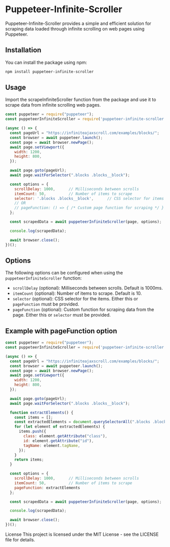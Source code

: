 # Puppeteer-Infinite-Scroller

Puppeteer-Infinite-Scroller provides a simple and efficient solution for scraping data loaded through infinite scrolling on web pages using Puppeteer.

## Installation

You can install the package using npm:

```bash
npm install puppeteer-infinite-scroller
```

## Usage
Import the scrapeInfiniteScroller function from the package and use it to scrape data from infinite scrolling web pages.

```javascript
const puppeteer = require("puppeteer");
const puppeteerInfiniteScroller = require('puppeteer-infinite-scroller');

(async () => {
  const pageUrl = "https://infiniteajaxscroll.com/examples/blocks/";
  const browser = await puppeteer.launch();
  const page = await browser.newPage();
  await page.setViewport({
    width: 1200,
    height: 800,
  });

  await page.goto(pageUrl);
  await page.waitForSelector(".blocks .blocks__block");

  const options = {
    scrollDelay: 1000,      // Milliseconds between scrolls
    itemCount: 50,          // Number of items to scrape
    selector: '.blocks .blocks__block',      // CSS selector for items
    // OR
    // pageFunction: () => { /* Custom page function for scraping */ }
  };

  const scrapedData = await puppeteerInfiniteScroller(page, options);

  console.log(scrapedData);

  await browser.close();
})();
```

## Options

The following options can be configured when using the `puppeteerInfiniteScroller` function:

- `scrollDelay` (optional): Milliseconds between scrolls. Default is 1000ms.
- `itemCount` (optional): Number of items to scrape. Default is 10.
- `selector` (optional): CSS selector for the items. Either this or `pageFunction` must be provided.
- `pageFunction` (optional): Custom function for scraping data from the page. Either this or `selector` must be provided.

## Example with pageFunction option

```javascript
const puppeteer = require("puppeteer");
const puppeteerInfiniteScroller = require('puppeteer-infinite-scroller');

(async () => {
  const pageUrl = "https://infiniteajaxscroll.com/examples/blocks/";
  const browser = await puppeteer.launch();
  const page = await browser.newPage();
  await page.setViewport({
    width: 1200,
    height: 800,
  });

  await page.goto(pageUrl);
  await page.waitForSelector(".blocks .blocks__block");

  function extractElements() {
    const items = [];
    const extractedElements = document.querySelectorAll(".blocks .blocks__block");
    for (let element of extractedElements) {
      items.push({
        class: element.getAttribute("class"),
        id: element.getAttribute("id"),
        tagName: element.tagName,
      });
    }
    return items;
  }

  const options = {
    scrollDelay: 1000,      // Milliseconds between scrolls
    itemCount: 50,          // Number of items to scrape
    pageFunction: extractElements
  };

  const scrapedData = await puppeteerInfiniteScroller(page, options);

  console.log(scrapedData);

  await browser.close();
})();
```

License
This project is licensed under the MIT License - see the LICENSE file for details.
